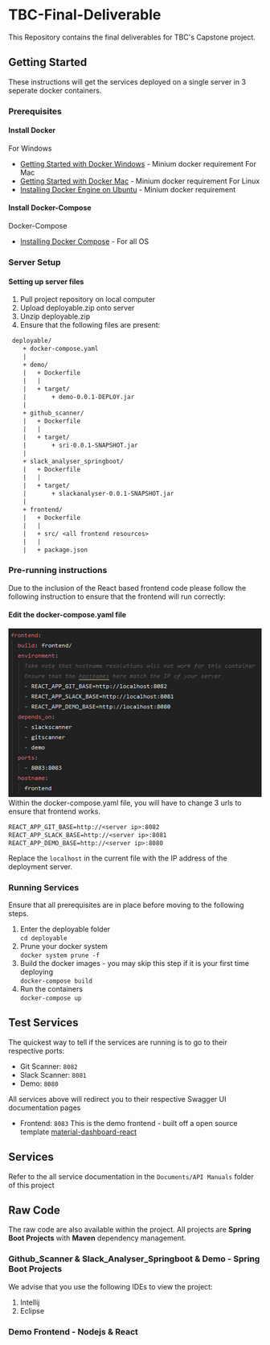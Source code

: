 # TBC-Final-Deliverable
This Repository contains the final deliverables for TBC's Capstone project.

## Getting Started
These instructions will get the services deployed on a single server in 3 seperate docker containers.
### Prerequisites
#### Install Docker
For Windows
* [Getting Started with Docker Windows](https://docs.docker.com/docker-for-windows/) - Minium docker requirement
For Mac
* [Getting Started with Docker Mac](https://docs.docker.com/docker-for-mac/) - Minium docker requirement
For Linux
* [Installing Docker Engine on Ubuntu](https://docs.docker.com/install/linux/docker-ce/ubuntu/) - Minium docker requirement

#### Install Docker-Compose
Docker-Compose
* [Installing Docker Compose](https://docs.docker.com/compose/install/) - For all OS

### Server Setup
#### Setting up server files
1. Pull project repository on local computer
2. Upload deployable.zip onto server
3. Unzip deployable.zip
4. Ensure that the following files are present:
```
 deployable/
    + docker-compose.yaml
    |
    + demo/
    |   + Dockerfile
    |   |
    |   + target/
    |       + demo-0.0.1-DEPLOY.jar
    |
    + github_scanner/
    |   + Dockerfile
    |   |
    |   + target/
    |       + sri-0.0.1-SNAPSHOT.jar
    |
    + slack_analyser_springboot/
    |   + Dockerfile
    |   |
    |   + target/
    |       + slackanalyser-0.0.1-SNAPSHOT.jar
    |
    + frontend/
    |   + Dockerfile
    |   |
    |   + src/ <all frontend resources>
    |   |
    |   + package.json
```

### Pre-running instructions
Due to the inclusion of the React based frontend code please follow the following instruction to ensure that the frontend will run correctly:

#### Edit the docker-compose.yaml file
![docker-compose](https://raw.githubusercontent.com/CMU-Capstone/TBC-Final-Deliverable/master/Documents/images/docker_compose.PNG)</br>
Within the docker-compose.yaml file, you will have to change 3 urls to ensure that frontend works.
```
REACT_APP_GIT_BASE=http://<server ip>:8082
REACT_APP_SLACK_BASE=http://<server ip>:8081
REACT_APP_DEMO_BASE=http://<server ip>:8080
```
Replace the `localhost` in the current file with the IP address of the deployment server.

### Running Services
Ensure that all prerequisites are in place before moving to the following steps.

1. Enter the deployable folder<br>
`cd deployable`
2. Prune your docker system<br>
`docker system prune -f`
3. Build the docker images - you may skip this step if it is your first time deploying<br>
`docker-compose build`
4. Run the containers<br>
`docker-compose up`

## Test Services
The quickest way to tell if the services are running is to go to their respective ports:
* Git Scanner: `8082`
* Slack Scanner: `8081`
* Demo: `8080`

All services above will redirect you to their respective Swagger UI documentation pages

* Frontend: `8083`
This is the demo frontend - built off a open source template [material-dashboard-react](https://github.com/creativetimofficial/material-dashboard-react)

## Services
Refer to the all service documentation in the `Documents/API Manuals` folder of this project

## Raw Code
The raw code are also available within the project. All projects are <b>Spring Boot Projects</b> with <b>Maven</b> dependency management.

### Github_Scanner & Slack_Analyser_Springboot & Demo - Spring Boot Projects
We advise that you use the following IDEs to view the project:
1. Intellij
2. Eclipse

### Demo Frontend - Nodejs & React

